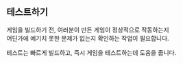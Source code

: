 ## 테스트하기

게임을 빌드하기 전, 여러분이 만든 게임이 정상적으로 작동하는지  
어딘가에 예기치 못한 문제가 없는지 확인하는 작업이 필요합니다.

테스트는 빠르게 빌드하고, 즉시 게임을 테스트하는데 도움을 줍니다.